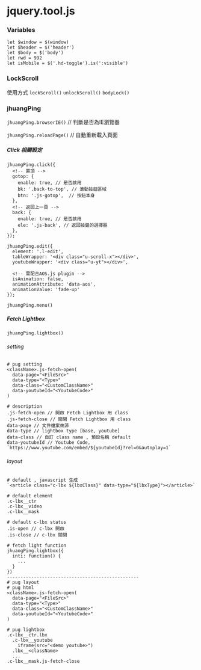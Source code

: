 # jquery.tool.js

### Variables
```
let $window = $(window)
let $header = $('header')
let $body = $('body')
let rwd = 992
let isMobile = $('.hd-toggle').is(':visible')
```
### LockScroll
使用方式
`lockScroll()`
`unlockScroll()`
`bodyLock()`

### jhuangPing

`jhuangPing.browserIE()` // 判斷是否為IE瀏覽器

`jhuangPing.reloadPage()` // 自動重新載入頁面

##### Click 相關設定
```
jhuangPing.click({
  <!-- 置頂 -->
  gotop: {
    enable: true, // 是否啟用
    bk: '.back-to-top', // 滾動按鈕區域
    btn: '.js-gotop',  // 按鈕本身
  },
  <!-- 返回上一頁 -->
  back: {
    enable: true, // 是否啟用
    ele: '.js-back', // 返回按鈕的選擇器
  },
});
```

```
jhuangPing.edit({
  element: '.l-edit',
  tableWrapper: '<div class="u-scroll-x"></div>',
  youtubeWrapper: '<div class="u-yt"></div>',

  <!-- 需配合AOS.js plugin -->
  isAnimation: false,
  animationAttribute: 'data-aos',
  animationValue: 'fade-up'
});
```

`jhuangPing.menu()`

##### Fetch Lightbox
`jhuangPing.lightbox()`
###### setting
```
# pug setting
<className>.js-fetch-open(
  data-page="<FileSrc>" 
  data-type="<Type>" 
  data-class="<CustomClassName>" 
  data-youtubeId="<YoutubeCode>"
)

# description
.js-fetch-open // 開啟 Fetch Lightbox 用 class
.js-fetch-close // 關閉 Fetch Lightbox 用 class
data-page // 文件檔案來源
data-type // lightbox type [base, youtube]
data-class // 自訂 class name , 預設名稱 default
data-youtubeId // Youtube Code, `https://www.youtube.com/embed/${youtubeId}?rel=0&autoplay=1`
```
###### layout
```
# default , javascript 生成
`<article class="c-lbx ${lbxClass}" data-type="${lbxType}"></article>`

# default element
.c-lbx__ctr
.c-lbx__video
.c-lbx__mask

# default c-lbx status
.is-open // c-lbx 開啟
.is-close // c-lbx 關閉

# fetch light function
jhuangPing.lightbox({
  inti: function() {
    ...
  }
})
-------------------------------------------------
# pug layout
# pug html
<className>.js-fetch-open(
  data-page="<FileSrc>" 
  data-type="<Type>" 
  data-class="<CustomClassName>" 
  data-youtubeId="<YoutubeCode>"
)

# pug lightbox
.c-lbx__ctr.lbx
  .c-lbx__youtube
    iframe(src="<demo youtube>")
  .lbx__<className>
  ...
.c-lbx__mask.js-fetch-close
```